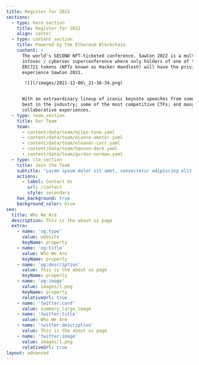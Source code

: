 ```yaml
---
title: Register for 2022
sections:
  - type: hero_section
    title: Register for 2022
    align: center
  - type: content_section
    title: Powered by the Ethereum Blockchain
    content: >
      The world's SECOND NFT-ticketed conference. SawCon 2022 is a multi-day
      infosec / cybersec superconference where only holders of one of the 1,567
      ERC721 tokens (NFTs known as Hacker Handles©) will have the privilege to
      experience SawCon 2021.

       ![](/images/2021-12-06\_21-16-34.png)


      With an extraordinary lineup of iconic keynote speeches from some of the
      best in the industry; some of the most competitive CTFs; and many
      collaborative experiences. 
  - type: team_section
    title: Our Team
    team:
      - content/data/team/miles-tone.yaml
      - content/data/team/dianne-ameter.yaml
      - content/data/team/eleanor-carr.yaml
      - content/data/team/hanson-deck.yaml
      - content/data/team/gordon-norman.yaml
  - type: cta_section
    title: Join the Team
    subtitle: 'Lorem ipsum dolor sit amet, consectetur adipiscing elit.'
    actions:
      - label: Contact Us
        url: /contact
        style: secondary
    has_background: true
    background_color: blue
seo:
  title: Who We Are
  description: This is the about us page
  extra:
    - name: 'og:type'
      value: website
      keyName: property
    - name: 'og:title'
      value: Who We Are
      keyName: property
    - name: 'og:description'
      value: This is the about us page
      keyName: property
    - name: 'og:image'
      value: images/1.png
      keyName: property
      relativeUrl: true
    - name: 'twitter:card'
      value: summary_large_image
    - name: 'twitter:title'
      value: Who We Are
    - name: 'twitter:description'
      value: This is the about us page
    - name: 'twitter:image'
      value: images/1.png
      relativeUrl: true
layout: advanced
---
```

